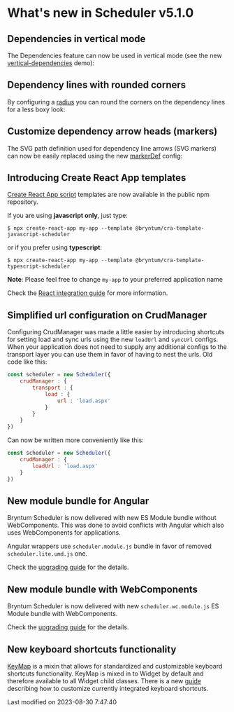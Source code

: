# What's new in Scheduler v5.1.0

## Dependencies in vertical mode

The Dependencies feature can now be used in vertical mode (see the new
[vertical-dependencies](https://bryntum.com/products/scheduler/examples/vertical-dependencies/) demo):

<div class="external-example" data-file="Scheduler/feature/DependenciesVertical.js"></div>

## Dependency lines with rounded corners

By configuring a [radius](#Scheduler/feature/Dependencies#config-radius) you can round the corners on the dependency
lines for a less boxy look:

<div class="external-example" data-file="Scheduler/feature/DependenciesRadius.js"></div>

## Customize dependency arrow heads (markers)

The SVG path definition used for dependency line arrows (SVG markers) can now be easily replaced using the new
[markerDef](#Scheduler/feature/Dependencies#config-markerDef) config:

<div class="external-example" data-file="Scheduler/feature/DependenciesMarker.js"></div>

## Introducing Create React App templates

[Create React App script](https://create-react-app.dev/) templates are now available in the public npm repository.

If you are using **javascript only**, just type:

```shell
$ npx create-react-app my-app --template @bryntum/cra-template-javascript-scheduler
```

or if you prefer using **typescript**:

```shell
$ npx create-react-app my-app --template @bryntum/cra-template-typescript-scheduler
```

**Note**: Please feel free to change `my-app` to your preferred application name

Check the [React integration guide](#Scheduler/guides/quick-start/react.md) for more information.

## Simplified url configuration on CrudManager

Configuring CrudManager was made a little easier by introducing shortcuts for setting load and sync urls using the new 
`loadUrl` and `syncUrl` configs. When your application does not need to supply any additional configs to the transport 
layer you can use them in favor of having to nest the urls. Old code like this:

```javascript
const scheduler = new Scheduler({
    crudManager : {
        transport : {
            load : {
                url : 'load.aspx'
            }
        }
    }
})
```

Can now be written more conveniently like this:

```javascript
const scheduler = new Scheduler({
    crudManager : {
        loadUrl : 'load.aspx'
    }
})
```
## New module bundle for Angular

Bryntum Scheduler is now delivered with new ES Module bundle without WebComponents. This was
done to avoid conflicts with Angular which also uses WebComponents for applications.

Angular wrappers use `scheduler.module.js` bundle in favor of removed `scheduler.lite.umd.js` one.

Check the [upgrading guide](#Scheduler/guides/upgrades/5.1.0.md#new-module-bundle-for-angular) for the details.

## New module bundle with WebComponents

Bryntum Scheduler is now delivered with new `scheduler.wc.module.js` ES Module bundle with WebComponents.

Check the [upgrading guide](#Scheduler/guides/upgrades/5.1.0.md#new-module-bundle-with-webcomponents) for the details.

## New keyboard shortcuts functionality

[KeyMap](#Core/widget/mixin/KeyMap) is a mixin that allows for standardized and customizable keyboard shortcuts
functionality. KeyMap is mixed in to Widget by default and therefore available to all Widget child classes. There is a
new [guide](#Scheduler/guides/customization/keymap.md) describing how to customize currently integrated keyboard
shortcuts.


<p class="last-modified">Last modified on 2023-08-30 7:47:40</p>